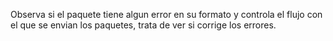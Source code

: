 Observa si el paquete tiene algun error en su formato y controla el flujo con el que se envian los paquetes, trata de ver si corrige los errores.